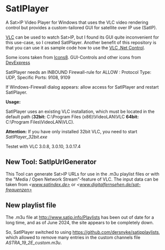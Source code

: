# SatIPlayer

A Sat>IP Video Player for Windows that uses the VLC video rendering control but provides a custom-tailored GUI for satellite over IP use (SatIP).

[VLC](https://www.videolan.org) can be used to watch Sat>IP, but I found its GUI quite inconvenient for this use-case, so I created SatIPlayer.
Another benefit of this repository is that you can use it as sample code how to use the [VLC .Net Control](https://github.com/ZeBobo5/Vlc.DotNet).

Some icons taken from [Icons8](https://icons8.com).
GUI-Controls and other icons from [DevExpress](https://www.devexpress.com)

SatIPlayer needs an INBOUND Firewall-rule for ALLOW : Protocol Type: UDP, Specific Ports: 9108, 9109

If Windows-Firewall dialog appears: allow access for SatIPlayer and restart SatIPlayer.

**Usage:**

SatIPlayer uses an existing VLC installation, which must be located in the default path (**32bit:** C:\Program Files (x86)\VideoLAN\VLC **64bit:** C:\Program Files\VideoLAN\VLC).

**Attention:** If you have only installed 32bit VLC, you need to start *SatIPlayer_32bit.exe*

Testet with VLC 3.0.8, 3.0.10, 3.0.17.4

## New Tool: SatIpUrlGenerator

This Tool can generate Sat>IP URLs for use in the .m3u playlist files or with the "Media / Open Network Stream"-feature of VLC. The input data can be taken from *<www.satindex.de>* or *<www.digitalfernsehen.de/sat-frequenzen>*

## New playlist file

The .m3u file at <http://www.satip.info/Playlists> has been out of date for a long time, and as of June 2024, the site appears to be completely down.

So, SatIPlayer switched to using <https://github.com/dersnyke/satipplaylists>, which allowed to remove many entries in the custom channels file *ASTRA_19_2E_custom.m3u*.
